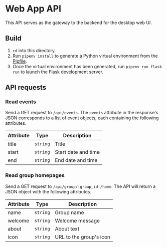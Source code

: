 # Web App API

This API serves as the gateway to the backend for the desktop web UI.

## Build

1. `cd` into this directory.
2. Run `pipenv install` to generate a Python virtual environment from
the [Pipfile](Pipfile).
3. Once the virtual environment has been generated, run
`pipenv run flask run` to launch the Flask development server.

## API requests

### Read events

Send a GET request to `/api/events`. The `events` attribute in the
response's JSON corresponds to a list of event objects, each containing
the following attributes.

| Attribute | Type     | Description         |
| --------- | -------- | ------------------- |
| title     | `string` | Title               |
| start     | `string` | Start date and time |
| end       | `string` | End date and time   |

### Read group homepages

Send a GET request to `/api/group/:group_id:/home`. The API will return
a JSON object with the following attributes.

| Attribute | Type     | Description             |
| --------- | -------- | ----------------------- |
| name      | `string` | Group name              |
| welcome   | `string` | Welcome message         |
| about     | `string` | About text              |
| icon      | `string` | URL to the group's icon |

